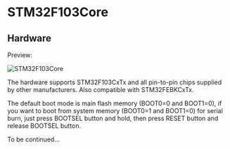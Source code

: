 # STM32F103Core

## Hardware

Preview:

![STM32F103Core](https://cdn.jsdelivr.net/gh/mobyw/STM32F103Core@main/Images/STM32F103Core.0.jpg)

The hardware supports STM32F103CxTx and all pin-to-pin chips supplied by other manufacturers. Also compatible with STM32FEBKCxTx. 

The default boot mode is main flash memory (BOOT0=0 and BOOT1=0), if you want to boot from system memory (BOOT0=1 and BOOT1=0) for serial burn, just press BOOTSEL button and hold, then press RESET button and release BOOTSEL button.


To be continued...
